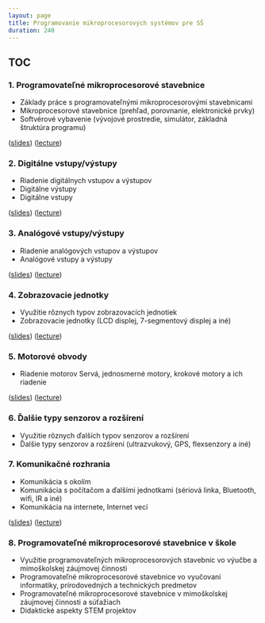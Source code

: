 ```yaml
---
layout: page
title: Programovanie mikroprocesorových systémov pre SŠ
duration: 240
---
```



## TOC

### 1. Programovateľné mikroprocesorové stavebnice

* Základy práce s programovateľnými mikroprocesorovými stavebnicami
* Mikroprocesorové stavebnice (prehľad, porovnanie, elektronické prvky)
* Softvérové vybavenie (vývojové prostredie, simulátor, základná štruktúra programu)

([slides](slides.01.html))
([lecture](lecture.01.html))


### 2. Digitálne vstupy/výstupy

* Riadenie digitálnych vstupov a výstupov
* Digitálne výstupy
* Digitálne vstupy

([slides](slides.02.html))
([lecture](lecture.02.html))


### 3. Analógové vstupy/výstupy

* Riadenie analógových vstupov a výstupov
* Analógové vstupy a výstupy

([slides](slides.03.html))
([lecture](lecture.03.html))


### 4. Zobrazovacie jednotky

* Využitie rôznych typov zobrazovacích jednotiek
* Zobrazovacie jednotky (LCD displej, 7-segmentový displej a iné)

([slides](slides.04.html))
([lecture](lecture.04.html))

### 5. Motorové obvody

* Riadenie motorov Servá, jednosmerné motory, krokové motory a ich riadenie

([slides](slides.05.html))
([lecture](lecture.05.html))


### 6. Ďalšie typy senzorov a rozšírení

* Využitie rôznych ďalších typov senzorov a rozšírení
* Ďalšie typy senzorov a rozšírení (ultrazvukový, GPS, flexsenzory a iné)


### 7. Komunikačné rozhrania

* Komunikácia s okolím
* Komunikácia s počítačom a ďalšími jednotkami (sériová linka, Bluetooth, wifi, IR a iné)
* Komunikácia na internete, Internet vecí

([slides](slides.07.html))
([lecture](lecture.07.html))


### 8. Programovateľné mikroprocesorové stavebnice v škole

* Využitie programovateľných mikroprocesorových stavebníc vo výučbe a mimoškolskej záujmovej činnosti
* Programovateľné mikroprocesorové stavebnice vo vyučovaní informatiky, prírodovedných a technických predmetov
* Programovateľné mikroprocesorové stavebnice v mimoškolskej záujmovej činnosti a súťažiach
* Didaktické aspekty STEM projektov 
